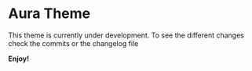 # Aura Theme 

This theme is currently under development. 
To see the different changes check the commits or the changelog file


**Enjoy!**
